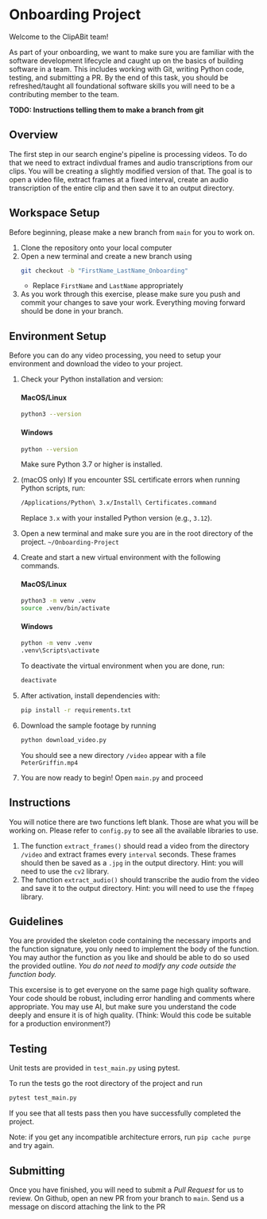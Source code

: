 # Onboarding Project
Welcome to the ClipABit team!

As part of your onboarding, we want to make sure you are familiar with the software development lifecycle and caught up on the basics of building software in a team. This includes working with Git, writing Python code, testing, and submitting a PR. By the end of this task, you should be refreshed/taught all foundational software skills you will need to be a contributing member to the team.

**TODO: Instructions telling them to make a branch from git**

## Overview
The first step in our search engine's pipeline is processing videos. To do that we need to extract indivdual frames and audio transcriptions from our clips. You will be creating a slightly modified version of that. The goal is to open a video file, extract frames at a fixed interval, create an audio transcription of the entire clip and then save it to an output directory.

## Workspace Setup
Before beginning, please make a new branch from `main` for you to work on.
1. Clone the repository onto your local computer
2. Open a new terminal and create a new branch using  
    ```bash
    git checkout -b "FirstName_LastName_Onboarding"
    ```
    - Replace `FirstName` and `LastName` appropriately
3. As you work through this exercise, please make sure you push and commit your changes to save your work. Everything moving forward should be done in your branch.

## Environment Setup
Before you can do any video processing, you need to setup your environment and download the video to your project. 

1. Check your Python installation and version:
    #### MacOS/Linux
    ```bash
    python3 --version
    ```
    #### Windows
    ```bash
    python --version
    ```
    Make sure Python 3.7 or higher is installed.

2. (macOS only) If you encounter SSL certificate errors when running Python scripts, run:
    ```bash
    /Applications/Python\ 3.x/Install\ Certificates.command
    ```
    Replace `3.x` with your installed Python version (e.g., `3.12`).

3. Open a new terminal and make sure you are in the root directory of the project. ``~/Onboarding-Project``
4. Create and start a new virtual environment with the following commands.

    #### MacOS/Linux
    ```bash
    python3 -m venv .venv
    source .venv/bin/activate
    ```

    #### Windows
    ```cmd
    python -m venv .venv
    .venv\Scripts\activate
    ```

    To deactivate the virtual environment when you are done, run:
    ```bash
    deactivate
    ```
5. After activation, install dependencies with:
    ```bash
    pip install -r requirements.txt
    ```

6. Download the sample footage by running
    ```bash
    python download_video.py
    ```
    You should see a new directory ``/video`` appear with a file ``PeterGriffin.mp4``

7. You are now ready to begin! Open ``main.py`` and proceed

## Instructions
You will notice there are two functions left blank. Those are what you will be working on. Please refer to `config.py` to see all the available libraries to use.
1. The function `extract_frames()` should read a video from the directory `/video` and extract frames every `interval` seconds. These frames should then be saved as a `.jpg` in the output directory. Hint: you will need to use the `cv2` library. 
2. The function `extract_audio()` should transcribe the audio from the video and save it to the output directory. Hint: you will need to use the `ffmpeg` library.

## Guidelines
You are provided the skeleton code containing the necessary imports and the function signature, you only need to implement the body of the function. You may author the function as you like and should be able to do so used the provided outline. _You do not need to modify any code outside the function body._

This excersise is to get everyone on the same page high quality software. Your code should be robust, including error handling and comments where appropriate. You may use AI, but make sure you understand the code deeply and ensure it is of high quality. (Think: Would this code be suitable for a production environment?)

## Testing

Unit tests are provided in `test_main.py` using pytest.

To run the tests go the root directory of the project and run 
```bash
pytest test_main.py
```

If you see that all tests pass then you have successfully completed the project.

Note: if you get any incompatible architecture errors, run ```pip cache purge``` and try again.

## Submitting
Once you have finished, you will need to submit a *Pull Request* for us to review. On Github, open an new PR from your branch to `main`. Send us a message on discord attaching the link to the PR